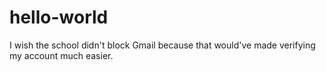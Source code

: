 # hello-world
I wish the school didn't block Gmail because that would've made verifying my account much easier.
